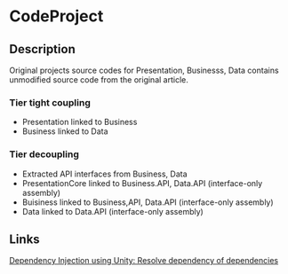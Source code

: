 
# CodeProject

## Description 

Original projects source codes for Presentation, Businesss, Data contains unmodified source code from the original article.

### Tier tight coupling 

* Presentation linked to Business
* Business linked to Data

### Tier decoupling

* Extracted API interfaces from Business, Data
* PresentationCore linked to Business.API, Data.API (interface-only assembly)
* Buisiness linked to Business,API, Data.API (interface-only assembly)
* Data linked to Data.API (interface-only assembly)

## Links

[Dependency Injection using Unity: Resolve dependency of dependencies](https://www.codeproject.com/Articles/1234518/Dependency-Injection-using-Unity-Resolve-dependenc)
